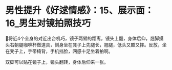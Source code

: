 # 男性提升《好逑情感》：15、展示面：16_男生对镜拍照技巧

🎼将近4个全身的对近出台机巧，镜子两臂的距离，镜头上翻，身体后仰，翘脚摸头右朝腿咖啡杯做道具，侧身坐在凳子上先腿长，翘腿，低头又酷又摔。反放，坐在凳子上，手带椅背，手机挡脸，网感十足坐着拍啊。

双脚可以贴在镜子上，镜头翻转，身体后仰来一张。